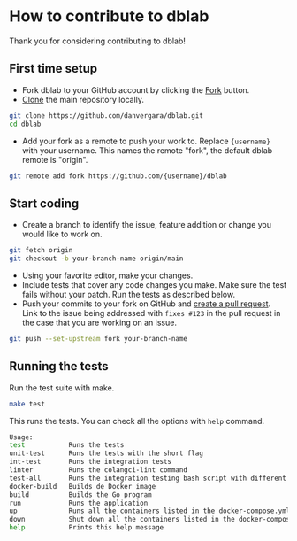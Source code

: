 # How to contribute to dblab

Thank you for considering contributing to dblab!

## First time setup

- Fork dblab to your GitHub account by clicking the [Fork](https://github.com/danvergara/dblab/fork) button.
- [Clone](https://docs.github.com/en/github/getting-started-with-github/fork-a-repo#step-2-create-a-local-clone-of-your-fork) the main repository locally.

```bash
git clone https://github.com/danvergara/dblab.git
cd dblab
```

- Add your fork as a remote to push your work to. Replace ``{username}`` with your username. This names the remote "fork", the  default dblab remote is "origin".

```bash
git remote add fork https://github.com/{username}/dblab
```

## Start coding

- Create a branch to identify the issue, feature addition or change you would like to work on.

```bash
git fetch origin
git checkout -b your-branch-name origin/main
```

- Using your favorite editor, make your changes.
- Include tests that cover any code changes you make. Make sure the
  test fails without your patch. Run the tests as described below.
- Push your commits to your fork on GitHub and
  [create a pull request](https://docs.github.com/en/github/collaborating-with-issues-and-pull-requests/creating-a-pull-request). Link to the issue being addressed with
  ``fixes #123`` in the pull request in the case that you are working on an issue.

```bash
git push --set-upstream fork your-branch-name
```

## Running the tests

Run the test suite with make.

```bash
make test
```

This runs the tests. You can check all the options with `help` command.

```bash
Usage:
test           Runs the tests
unit-test      Runs the tests with the short flag
int-test       Runs the integration tests
linter         Runs the colangci-lint command
test-all       Runs the integration testing bash script with different database docker image versions
docker-build   Builds de Docker image
build          Builds the Go program
run            Runs the application
up             Runs all the containers listed in the docker-compose.yml file
down           Shut down all the containers listed in the docker-compose.yml file
help           Prints this help message
```
